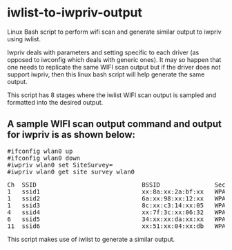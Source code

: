iwlist-to-iwpriv-output
========================
Linux Bash script to perform wifi scan and generate similar output to iwpriv using iwlist.


Iwpriv deals with parameters and setting specific to each driver (as opposed to iwconfig which deals with generic ones). 
It may so happen that one needs to replicate the same WIFI scan output but if the driver does not support iwpriv, then this linux bash script will help generate the same output.

This script has 8 stages where the iwlist WIFI scan output is sampled and formatted into the desired output.

A sample WIFI scan output command and output for iwpriv is as shown below:
--------------------------------------------------------------------------
<pre>
#ifconfig wlan0 up
#ifconfig wlan0 down
#iwpriv wlan0 set SiteSurvey=
#iwpriv wlan0 get_site_survey wlan0
</pre>
<pre>
Ch  SSID                             BSSID               Security               Siganl(%)W-Mode  ExtCH  NT WPS DPID     
1   ssid1                            xx:8a:xx:2a:bf:xx   WPA1PSKWPA2PSK/TKIPAES 24       11b/g/n NONE   In  NO     
1   ssid2                            6a:xx:98:xx:12:xx   WPA2/TKIPAES           42       11b/g/n NONE   In  NO     
1   ssid3                            8c:xx:c3:14:xx:05   WPA2PSK/AES            15       11b/g/n NONE   In YE     
4   ssid4                            xx:7f:3c:xx:06:32   WPA2PSK/TKIPAES        60       11b/g/n NONE   In YES     
6   ssid5                            34:xx:xx:da:xx:xx   WPA1PSKWPA2PSK/TKIPAES 89       11b/g/n NONE   In YES      
11  ssid6                            xx:51:xx:04:xx:db   WPA1PSKWPA2PSK/TKIPAES 15       11b/g/n NONE   In YES 
</pre>

This script makes use of iwlist to generate a similar output.



